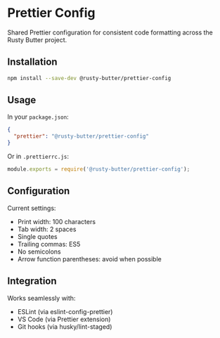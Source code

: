 # Prettier Config

Shared Prettier configuration for consistent code formatting across the Rusty Butter project.

## Installation

```bash
npm install --save-dev @rusty-butter/prettier-config
```

## Usage

In your `package.json`:

```json
{
  "prettier": "@rusty-butter/prettier-config"
}
```

Or in `.prettierrc.js`:

```javascript
module.exports = require('@rusty-butter/prettier-config');
```

## Configuration

Current settings:
- Print width: 100 characters
- Tab width: 2 spaces
- Single quotes
- Trailing commas: ES5
- No semicolons
- Arrow function parentheses: avoid when possible

## Integration

Works seamlessly with:
- ESLint (via eslint-config-prettier)
- VS Code (via Prettier extension)
- Git hooks (via husky/lint-staged)